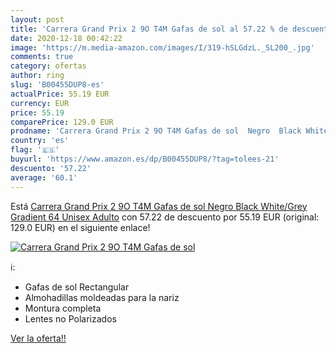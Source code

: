 ```yaml
---
layout: post
title: 'Carrera Grand Prix 2 9O T4M Gafas de sol al 57.22 % de descuento'
date: 2020-12-18 00:42:22
image: 'https://m.media-amazon.com/images/I/319-hSLGdzL._SL200_.jpg'
comments: true
category: ofertas
author: ring
slug: 'B00455DUP8-es'
actualPrice: 55.19 EUR
currency: EUR
price: 55.19
comparePrice: 129.0 EUR
prodname: 'Carrera Grand Prix 2 9O T4M Gafas de sol  Negro  Black White/Grey Gradient   64 Unisex Adulto'
country: 'es'
flag: '🇪🇸'
buyurl: 'https://www.amazon.es/dp/B00455DUP8/?tag=tolees-21'
descuento: '57.22'
average: '60.1'
---
```


Está [Carrera Grand Prix 2 9O T4M Gafas de sol  Negro  Black White/Grey Gradient   64 Unisex Adulto](https://www.amazon.es/dp/B00455DUP8/?tag=tolees-21) con 57.22 de descuento por 55.19 EUR (original: 129.0 EUR) en el siguiente enlace!

[![Carrera Grand Prix 2 9O T4M Gafas de sol](https://m.media-amazon.com/images/I/319-hSLGdzL._SL200_.jpg)](https://www.amazon.es/dp/B00455DUP8/?tag=tolees-21)

ℹ️:

- Gafas de sol Rectangular
- Almohadillas moldeadas para la nariz
- Montura completa
- Lentes no Polarizados

[Ver la oferta!!](https://www.amazon.es/dp/B00455DUP8/?tag=tolees-21)
